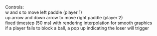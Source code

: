 Controls:  
w and s to move left paddle (player 1)  
up arrow and down arrow to move right paddle (player 2)  
fixed timestep (50 ms) with rendering interpolation for smooth graphics  
if a player fails to block a ball, a pop up indicating the loser will trigger  

